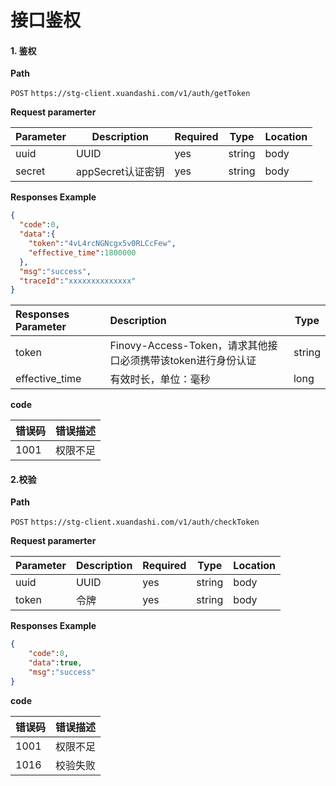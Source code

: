 # 接口鉴权

#### 1. 鉴权

**Path**

`POST`   `https://stg-client.xuandashi.com/v1/auth/getToken`

**Request paramerter**

| Parameter | Description       | Required | Type   | Location |
| --------- | ----------------- | -------- | ------ | -------- |
| uuid      | UUID              | yes      | string | body     |
| secret    | appSecret认证密钥 | yes      | string | body     |

**Responses Example**

```json
{
  "code":0,
  "data":{
    "token":"4vL4rcNGNcgx5v0RLCcFew",
    "effective_time":1800000
  },
  "msg":"success",
  "traceId":"xxxxxxxxxxxxxx"
}
```

| Responses Parameter | Description                                                  | Type   |
| :------------------ | :----------------------------------------------------------- | ------ |
| token               | Finovy-Access-Token，请求其他接口必须携带该token进行身份认证 | string |
| effective_time      | 有效时长，单位：毫秒                                         | long   |

**code**

| 错误码 | 错误描述 |
| ------ | -------- |
| 1001   | 权限不足 |



#### 2.校验

**Path**

`POST`   `https://stg-client.xuandashi.com/v1/auth/checkToken`

**Request paramerter**

| Parameter | Description | Required | Type   | Location |
| --------- | ----------- | -------- | ------ | -------- |
| uuid      | UUID        | yes      | string | body     |
| token     | 令牌        | yes      | string | body     |

**Responses Example**

```json
{
    "code":0,
    "data":true,
    "msg":"success"
}
```

**code**

| 错误码 | 错误描述 |
| ------ | -------- |
| 1001   | 权限不足 |
| 1016   | 校验失败 |